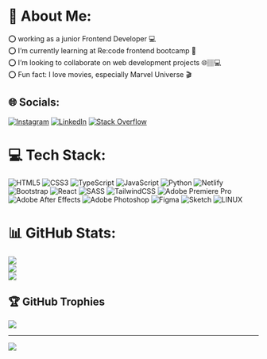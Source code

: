 # 💫 About Me:
⭕ working as a junior Frontend Developer 💻<br>⭕  I’m currently learning at Re:code frontend bootcamp 👨<br>⭕ I’m looking to collaborate on web development projects 🌐🏽‍💻<br>⭕ Fun fact: I love movies, especially Marvel Universe 🎬


## 🌐 Socials:
[![Instagram](https://img.shields.io/badge/Instagram-%23E4405F.svg?logo=Instagram&logoColor=white)](https://instagram.com/its.wasim98) [![LinkedIn](https://img.shields.io/badge/LinkedIn-%230077B5.svg?logo=linkedin&logoColor=white)](https://www.linkedin.com/in/wasim-tayyan-7b3a46201/) [![Stack Overflow](https://img.shields.io/badge/-Stackoverflow-FE7A16?logo=stack-overflow&logoColor=white)](https://stackoverflow.com/users/21271558) 

# 💻 Tech Stack:
![HTML5](https://img.shields.io/badge/html5-%23E34F26.svg?style=for-the-badge&logo=html5&logoColor=white) ![CSS3](https://img.shields.io/badge/css3-%231572B6.svg?style=for-the-badge&logo=css3&logoColor=white) ![TypeScript](https://img.shields.io/badge/typescript-%23007ACC.svg?style=for-the-badge&logo=typescript&logoColor=white) ![JavaScript](https://img.shields.io/badge/javascript-%23323330.svg?style=for-the-badge&logo=javascript&logoColor=%23F7DF1E) ![Python](https://img.shields.io/badge/python-3670A0?style=for-the-badge&logo=python&logoColor=ffdd54) ![Netlify](https://img.shields.io/badge/netlify-%23000000.svg?style=for-the-badge&logo=netlify&logoColor=#00C7B7) ![Bootstrap](https://img.shields.io/badge/bootstrap-%23563D7C.svg?style=for-the-badge&logo=bootstrap&logoColor=white) ![React](https://img.shields.io/badge/react-%2320232a.svg?style=for-the-badge&logo=react&logoColor=%2361DAFB) ![SASS](https://img.shields.io/badge/SASS-hotpink.svg?style=for-the-badge&logo=SASS&logoColor=white) ![TailwindCSS](https://img.shields.io/badge/tailwindcss-%2338B2AC.svg?style=for-the-badge&logo=tailwind-css&logoColor=white) ![Adobe Premiere Pro](https://img.shields.io/badge/Adobe%20Premiere%20Pro-9999FF.svg?style=for-the-badge&logo=Adobe%20Premiere%20Pro&logoColor=white) ![Adobe After Effects](https://img.shields.io/badge/Adobe%20After%20Effects-9999FF.svg?style=for-the-badge&logo=Adobe%20After%20Effects&logoColor=white) ![Adobe Photoshop](https://img.shields.io/badge/adobephotoshop-%2331A8FF.svg?style=for-the-badge&logo=adobephotoshop&logoColor=white) 	![Figma](https://img.shields.io/badge/figma-%23F24E1E.svg?style=for-the-badge&logo=figma&logoColor=white) ![Sketch](https://img.shields.io/badge/Sketch-FFB387?style=for-the-badge&logo=sketch&logoColor=black) ![LINUX](https://img.shields.io/badge/Linux-FCC624?style=for-the-badge&logo=linux&logoColor=black)
# 📊 GitHub Stats:
![](https://github-readme-stats.vercel.app/api?username=wasimtayyan&theme=dark&hide_border=false&include_all_commits=true&count_private=false)<br/>
![](https://github-readme-streak-stats.herokuapp.com/?user=wasimtayyan&theme=dark&hide_border=false)<br/>
![](https://github-readme-stats.vercel.app/api/top-langs/?username=wasimtayyan&theme=dark&hide_border=false&include_all_commits=true&count_private=false&layout=compact)

## 🏆 GitHub Trophies
![](https://github-profile-trophy.vercel.app/?username=wasimtayyan&theme=radical&no-frame=true&no-bg=true&margin-w=4)

---
[![](https://visitcount.itsvg.in/api?id=wasimtayyan&icon=1&color=12)](https://visitcount.itsvg.in)

<!-- Proudly created with GPRM ( https://gprm.itsvg.in ) -->
<!-- ### Hello every one👋

- 🌱 I’m currently learning at Re:code frontend bootcamp
- :computer:I’m interested in codeing & programmming world 
- 💬 One of my hobbies is reading novels 
- 📫 How to reach me: wasimtayyan@gmail.com -->
<!--
**wasimtayyan/wasimtayyan** is a ✨ _special_ ✨ repository because its `README.md` (this file) appears on your GitHub profile.

Here are some ideas to get you started:




-->
